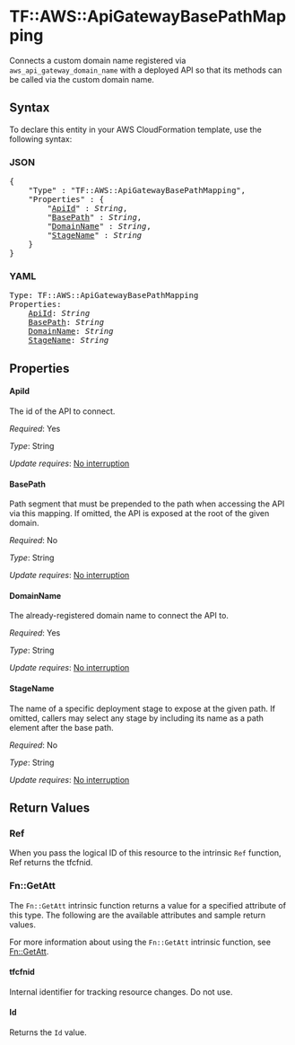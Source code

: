 # TF::AWS::ApiGatewayBasePathMapping

Connects a custom domain name registered via `aws_api_gateway_domain_name`
with a deployed API so that its methods can be called via the
custom domain name.

## Syntax

To declare this entity in your AWS CloudFormation template, use the following syntax:

### JSON

<pre>
{
    "Type" : "TF::AWS::ApiGatewayBasePathMapping",
    "Properties" : {
        "<a href="#apiid" title="ApiId">ApiId</a>" : <i>String</i>,
        "<a href="#basepath" title="BasePath">BasePath</a>" : <i>String</i>,
        "<a href="#domainname" title="DomainName">DomainName</a>" : <i>String</i>,
        "<a href="#stagename" title="StageName">StageName</a>" : <i>String</i>
    }
}
</pre>

### YAML

<pre>
Type: TF::AWS::ApiGatewayBasePathMapping
Properties:
    <a href="#apiid" title="ApiId">ApiId</a>: <i>String</i>
    <a href="#basepath" title="BasePath">BasePath</a>: <i>String</i>
    <a href="#domainname" title="DomainName">DomainName</a>: <i>String</i>
    <a href="#stagename" title="StageName">StageName</a>: <i>String</i>
</pre>

## Properties

#### ApiId

The id of the API to connect.

_Required_: Yes

_Type_: String

_Update requires_: [No interruption](https://docs.aws.amazon.com/AWSCloudFormation/latest/UserGuide/using-cfn-updating-stacks-update-behaviors.html#update-no-interrupt)

#### BasePath

Path segment that must be prepended to the path when accessing the API via this mapping. If omitted, the API is exposed at the root of the given domain.

_Required_: No

_Type_: String

_Update requires_: [No interruption](https://docs.aws.amazon.com/AWSCloudFormation/latest/UserGuide/using-cfn-updating-stacks-update-behaviors.html#update-no-interrupt)

#### DomainName

The already-registered domain name to connect the API to.

_Required_: Yes

_Type_: String

_Update requires_: [No interruption](https://docs.aws.amazon.com/AWSCloudFormation/latest/UserGuide/using-cfn-updating-stacks-update-behaviors.html#update-no-interrupt)

#### StageName

The name of a specific deployment stage to expose at the given path. If omitted, callers may select any stage by including its name as a path element after the base path.

_Required_: No

_Type_: String

_Update requires_: [No interruption](https://docs.aws.amazon.com/AWSCloudFormation/latest/UserGuide/using-cfn-updating-stacks-update-behaviors.html#update-no-interrupt)

## Return Values

### Ref

When you pass the logical ID of this resource to the intrinsic `Ref` function, Ref returns the tfcfnid.

### Fn::GetAtt

The `Fn::GetAtt` intrinsic function returns a value for a specified attribute of this type. The following are the available attributes and sample return values.

For more information about using the `Fn::GetAtt` intrinsic function, see [Fn::GetAtt](https://docs.aws.amazon.com/AWSCloudFormation/latest/UserGuide/intrinsic-function-reference-getatt.html).

#### tfcfnid

Internal identifier for tracking resource changes. Do not use.

#### Id

Returns the <code>Id</code> value.

